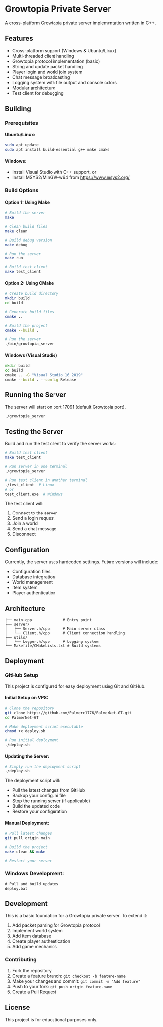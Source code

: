 # Growtopia Private Server

A cross-platform Growtopia private server implementation written in C++.

## Features

- Cross-platform support (Windows & Ubuntu/Linux)
- Multi-threaded client handling
- Growtopia protocol implementation (basic)
- String and update packet handling
- Player login and world join system
- Chat message broadcasting
- Logging system with file output and console colors
- Modular architecture
- Test client for debugging

## Building

### Prerequisites

#### Ubuntu/Linux:
```bash
sudo apt update
sudo apt install build-essential g++ make cmake
```

#### Windows:
- Install Visual Studio with C++ support, or
- Install MSYS2/MinGW-w64 from https://www.msys2.org/

### Build Options

#### Option 1: Using Make
```bash
# Build the server
make

# Clean build files
make clean

# Build debug version
make debug

# Run the server
make run

# Build test client
make test_client
```

#### Option 2: Using CMake
```bash
# Create build directory
mkdir build
cd build

# Generate build files
cmake ..

# Build the project
cmake --build .

# Run the server
./bin/growtopia_server
```

#### Windows (Visual Studio)
```cmd
mkdir build
cd build
cmake .. -G "Visual Studio 16 2019"
cmake --build . --config Release
```

## Running the Server

The server will start on port 17091 (default Growtopia port).

```bash
./growtopia_server
```

## Testing the Server

Build and run the test client to verify the server works:

```bash
# Build test client
make test_client

# Run server in one terminal
./growtopia_server

# Run test client in another terminal
./test_client  # Linux
# or
test_client.exe  # Windows
```

The test client will:
1. Connect to the server
2. Send a login request
3. Join a world
4. Send a chat message
5. Disconnect

## Configuration

Currently, the server uses hardcoded settings. Future versions will include:
- Configuration files
- Database integration
- World management
- Item system
- Player authentication

## Architecture

```
├── main.cpp              # Entry point
├── server/
│   ├── Server.h/cpp      # Main server class
│   └── Client.h/cpp      # Client connection handling
├── utils/
│   └── Logger.h/cpp      # Logging system
└── Makefile/CMakeLists.txt # Build systems
```

## Deployment

### GitHub Setup

This project is configured for easy deployment using Git and GitHub.

#### Initial Setup on VPS:
```bash
# Clone the repository
git clone https://github.com/Palmerc1776/PalmerNet-GT.git
cd PalmerNet-GT

# Make deployment script executable
chmod +x deploy.sh

# Run initial deployment
./deploy.sh
```

#### Updating the Server:
```bash
# Simply run the deployment script
./deploy.sh
```

The deployment script will:
- Pull the latest changes from GitHub
- Backup your config.ini file
- Stop the running server (if applicable)
- Build the updated code
- Restore your configuration

#### Manual Deployment:
```bash
# Pull latest changes
git pull origin main

# Build the project
make clean && make

# Restart your server
```

### Windows Development:
```cmd
# Pull and build updates
deploy.bat
```

## Development

This is a basic foundation for a Growtopia private server. To extend it:

1. Add packet parsing for Growtopia protocol
2. Implement world system
3. Add item database
4. Create player authentication
5. Add game mechanics

### Contributing

1. Fork the repository
2. Create a feature branch: `git checkout -b feature-name`
3. Make your changes and commit: `git commit -m "Add feature"`
4. Push to your fork: `git push origin feature-name`
5. Create a Pull Request

## License

This project is for educational purposes only.